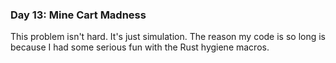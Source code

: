 ### Day 13: Mine Cart Madness

This problem isn't hard. It's just simulation. The reason my code is so long is because I had some serious fun with the Rust hygiene macros.
